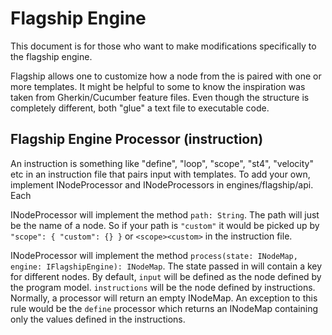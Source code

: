 # Flagship Engine

This document is for those who want to make modifications specifically to the flagship engine.

Flagship allows one to customize how a node from the is paired with one or more templates. It might be helpful to some
to know the inspiration was taken from Gherkin/Cucumber feature files. Even though the structure is completely
different, both "glue" a text file to executable code.

## Flagship Engine Processor (instruction)

An instruction is something like "define", "loop", "scope", "st4", "velocity" etc in an instruction file that pairs
input with templates. To add your own, implement INodeProcessor and INodeProcessors in engines/flagship/api. Each

INodeProcessor will implement the method `path: String`. The path will just be the name of a node. So if your path is
`"custom"` it would be picked up by `"scope": { "custom": {} }` or `<scope><custom>` in the instruction file.

INodeProcessor will implement the method `process(state: INodeMap, engine: IFlagshipEngine): INodeMap`. The state passed
in will contain a key for different nodes. By default, `input` will be defined as the node defined by the program model.
`instructions` will be the node defined by instructions. Normally, a processor will return an empty INodeMap. An
exception to this rule would be the `define` processor which returns an INodeMap containing only the values defined in
the instructions.
